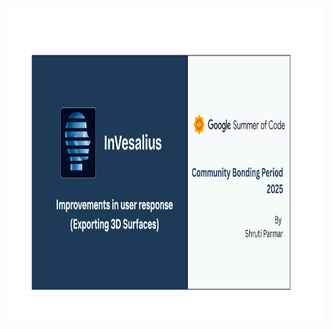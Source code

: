 <img src="https://github.com/shrutiparmar2003/Google-Summer-of-Code-2025-Final-Report/blob/main/images/Community%20Bonding.png?raw=true" alt="Community Bonding" height="500"/>



